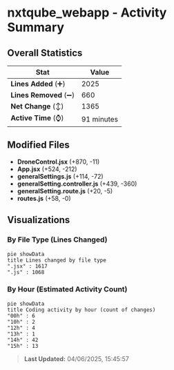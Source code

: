# nxtqube_webapp - Activity Summary 

## Overall Statistics

| Stat                   | Value                                                             |
| ---------------------- | ----------------------------------------------------------------- |
| **Lines Added** (➕)   | 2025                                          |
| **Lines Removed** (➖) | 660                                        |
| **Net Change** (↕)    | 1365                |
| **Active Time** (⌚)   | 91 minutes |


## Modified Files
- **DroneControl.jsx** (+870, -11)
- **App.jsx** (+524, -212)
- **generalSettings.js** (+114, -72)
- **generalSetting.controller.js** (+439, -360)
- **generalSetting.route.js** (+20, -5)
- **routes.js** (+58, -0)

## Visualizations

### By File Type (Lines Changed)

```mermaid
pie showData
title Lines changed by file type
".jsx" : 1617
".js" : 1068
```

### By Hour (Estimated Activity Count)

```mermaid
pie showData
title Coding activity by hour (count of changes)
"00h" : 6
"10h" : 2
"12h" : 4
"13h" : 1
"14h" : 42
"15h" : 13
```


> **Last Updated:** 04/06/2025, 15:45:57